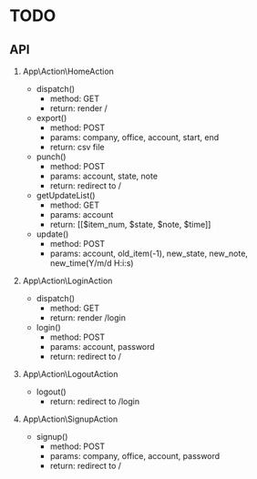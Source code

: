 # TODO

## API
1. App\Action\HomeAction
    + dispatch()
        * method: GET
        * return: render /
    + export()
        * method: POST
        * params: company, office, account, start, end
        * return: csv file
    + punch()
        * method: POST
        * params: account, state, note
        * return: redirect to /
    + getUpdateList()
        * method: GET
        * params: account
        * return: [[$item_num, $state, $note, $time]]
    + update()
        * method: POST
        * params: account, old_item(-1), new_state, new_note, new_time(Y/m/d H:i:s)

2. App\Action\LoginAction
    + dispatch()
        * method: GET
        * return: render /login
    + login()
        * method: POST
        * params: account, password
        * return: redirect to /

3. App\Action\LogoutAction
    + logout()
        * return: redirect to /login

4. App\Action\SignupAction
    + signup()
        * method: POST
        * params: company, office, account, password
        * return: redirect to /